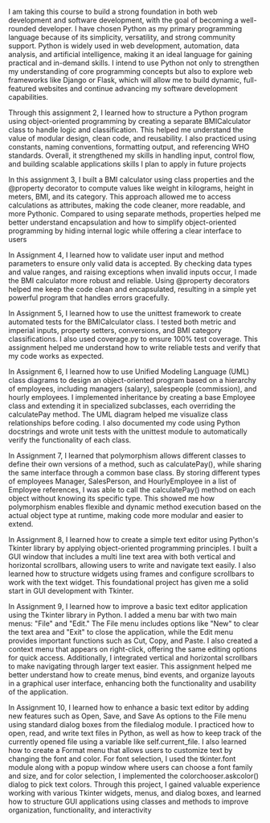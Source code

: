 I am taking this course to build a strong foundation in both web development and software development, with the goal of becoming a well-rounded developer. 
I have chosen Python as my primary programming language because of its simplicity, versatility, and strong community support. 
Python is widely used in web development, automation, data analysis, and artificial intelligence, making it an ideal language for gaining practical and in-demand skills. 
I intend to use Python not only to strengthen my understanding of core programming concepts but also to explore web frameworks like Django or Flask,
which will allow me to build dynamic, full-featured websites and continue advancing my software development capabilities.

Through this assignment 2, I learned how to structure a Python program using object-oriented programming by creating a separate BMICalculator class to handle logic and classification. This helped me understand the value of modular design, clean code, and reusability. I also practiced using constants, naming conventions, formatting output, and referencing WHO standards. Overall, it strengthened my skills in handling input, control flow, and building scalable applications skills I plan to apply in future projects

In this assignment 3, I built a BMI calculator using class properties and the @property decorator to compute values like weight in kilograms, height in meters, BMI, and its category. This approach allowed me to access calculations as attributes, making the code cleaner, more readable, and more Pythonic. Compared to using separate methods, properties helped me better understand encapsulation and how to simplify object-oriented programming by hiding internal logic while offering a clear interface to users

In Assignment 4, I learned how to validate user input and method parameters to ensure only valid data is accepted. By checking data types and value ranges, and raising exceptions when invalid inputs occur, I made the BMI calculator more robust and reliable. Using @property decorators helped me keep the code clean and encapsulated, resulting in a simple yet powerful program that handles errors gracefully.

In Assignment 5, I learned how to use the unittest framework to create automated tests for the BMICalculator class. I tested both metric and imperial inputs, property setters, conversions, and BMI category classifications. I also used coverage.py to ensure 100% test coverage. This assignment helped me understand how to write reliable tests and verify that my code works as expected.

In Assignment 6, I learned how to use Unified Modeling Language (UML) class diagrams to design an object-oriented program based on a hierarchy of employees, including managers (salary), salespeople (commission), and hourly employees. I implemented inheritance by creating a base Employee class and extending it in specialized subclasses, each overriding the calculatePay method. The UML diagram helped me visualize class relationships before coding. I also documented my code using Python docstrings and wrote unit tests with the unittest module to automatically verify the functionality of each class.

In Assignment 7, I learned that polymorphism allows different classes to define their own versions of a method, such as calculatePay(), while sharing the same interface through a common base class. By storing different types of employees Manager, SalesPerson, and HourlyEmployee in a list of Employee references, I was able to call the calculatePay() method on each object without knowing its specific type. This showed me how polymorphism enables flexible and dynamic method execution based on the actual object type at runtime, making code more modular and easier to extend.

In Assignment 8, I learned how to create a simple text editor using Python's Tkinter library by applying object-oriented programming principles. I built a GUI window that includes a multi line text area with both vertical and horizontal scrollbars, allowing users to write and navigate text easily. I also learned how to structure widgets using frames and configure scrollbars to work with the text widget. This foundational project has given me a solid start in GUI development with Tkinter.

In Assignment 9, I learned how to improve a basic text editor application using the Tkinter library in Python. I added a menu bar with two main menus: "File" and "Edit." The File menu includes options like "New" to clear the text area and "Exit" to close the application, while the Edit menu provides important functions such as Cut, Copy, and Paste. I also created a context menu that appears on right-click, offering the same editing options for quick access. Additionally, I integrated vertical and horizontal scrollbars to make navigating through larger text easier. This assignment helped me better understand how to create menus, bind events, and organize layouts in a graphical user interface, enhancing both the functionality and usability of the application.

In Assignment 10, I learned how to enhance a basic text editor by adding new features such as Open, Save, and Save As options to the File menu using standard dialog boxes from the filedialog module. I practiced how to open, read, and write text files in Python, as well as how to keep track of the currently opened file using a variable like self.current_file. I also learned how to create a Format menu that allows users to customize text by changing the font and color. For font selection, I used the tkinter.font module along with a popup window where users can choose a font family and size, and for color selection, I implemented the colorchooser.askcolor() dialog to pick text colors. Through this project, I gained valuable experience working with various Tkinter widgets, menus, and dialog boxes, and learned how to structure GUI applications using classes and methods to improve organization, functionality, and interactivity
